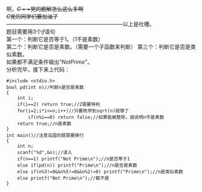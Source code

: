 啊，~~$C++$党的题解怎么这么多啊~~  
~~$C$党的同学们要加油了~~  
——————————————————————以上是吐槽。  
题目需要用$3$个$if$语句  
第一个：判断它是否等于$1$。（$1$不是素数）  
第二个：判断它是否是素数。（需要一个子函数来判断）
第三个：判断它是否是类似素数。  
如果都不满足条件输出“$Not Prime$”。  
分析完毕，接下来上代码：  
```
#include <stdio.h>
bool pd(int n)//判断n是否是素数
{
	int i;
	if(i==2) return true;//2需要特判
	for(i=2;i*i<=n;i++)//只要枚举到sqrt(n)就够了
		if(n%i==0) return false;//如果能被整除，就说明n不是素数
	return true;//n是素数
}
int main()//注意岛国的题需要换行
{
	int n;
	scanf("%d",&n);//读入
	if(n==1) printf("Not Prime\n");//n是否等于1
	else if(pd(n)) printf("Prime\n");//n是否是素数
	else if(n%3!=0&&n%5!=0&&n%2!=0) printf("Prime\n");//n是类似素数
	else printf("Not Prime\n");//都不是
}
```